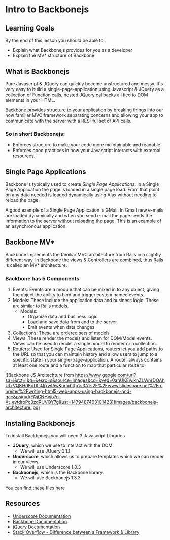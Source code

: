 
# Intro to Backbonejs

## Learning Goals

By the end of this lesson you should be able to:

- Explain what Backbonejs provides for you as a developer
- Explain the MV* structure of Backbone

## What is Backbonejs

Pure Javascript & JQuery can quickly become unstructured and messy.  It's very easy to build a single-page-application using Javascript & JQuery as a collection of Function calls, nested JQuery callbacks all tied to DOM elements in your HTML.  

Backbone provides structure to your application by breaking things into our now familiar MVC framework separating concerns and allowing your app to communicate with the server with a RESTful set of API calls.  

### So in short Backbonejs:
-  Enforces structure to make your code more maintainable and readable.
-  Enforces good practices in how your Javascript interacts with external resources.  

## Single Page Applications

Backbone is typically used to create *Single Page Applications*.  In a Single Page Application the page is loaded in a single page load.  From that point on any data needed is loaded dynamically using Ajax without needing to reload the page.  

A good example of a Single Page Application is GMail.  In Gmail new e-mails are loaded dynamically and when you send e-mail the page sends the information to the server without reloading the page.  This is an example of an asynchronous application. 

## Backbone MV*

Backbone implements the familiar MVC architecture from Rails in a slightly different way.  In Backbone the views & Controllers are combined, thus Rails is called an MV* architecture.  

### Backbone has 5 Components

1.  Events:  Events are a module that can be mixed in to any object, giving the object the ability to bind and trigger custom named events.  
1.  Models:  These include the application data and business logic.  These are similar to Rails models.
	- Models:
		- Organize data and business logic.  
		- Load and save data from and to the server.   
		- Emit events when data changes.  
1.  Collections:  These are ordered sets of models
1.  Views:  These render the models and listen for DOM/Model events.  Views can be used to render a single model to render or a collection.  
1.  Routers:  Used for Single Page Applications, routers let you add paths to the URL so that you can maintain history and allow users to jump to a specific state in your single-page-application.  A router always contains at least one route and a function to map that particular route to.  

![Backbone JS Arcitechture from https://www.google.com/url?sa=i&rct=j&q=&esrc=s&source=images&cd=&ved=0ahUKEwiknZLWnrDQAhULrVQKHdKdDtsQjxwIAw&url=http%3A%2F%2Fwww.slideshare.net%2Fronreiter%2Fwriting-html5-web-apps-using-backbonejs-and-gae&psig=AFQjCNHvjo7n-Xt_eytdroPc3zdRUVQY7g&ust=1479487463101423](images/backbonejs-architecture.jpg)


## Installing Backbonejs

To install Backbonejs you will need 3 Javascript Libraries
- **JQuery**, which we use to interact with the DOM.
	- We will use JQuery 3.1.1
- **Underscore**, which allows us to prepare templates which we can render in our views.
	- We will use Underscore 1.8.3
- **Backbonejs**, which is the Backbone library.  
	- We will use Backbonejs 1.3.3
	
You can find these files [here](resources/backbonejs.zip) 


## Resources
- [Underscore Documentation](http://underscorejs.org/)
- [Backbone Documentation](http://backbonejs.org/)
- [jQuery Documentation](http://api.jquery.com/)
- [Stack Overflow - Difference between a Framework & Library](http://stackoverflow.com/questions/11576018/what-is-the-difference-between-a-javascript-framework-and-a-library)




  